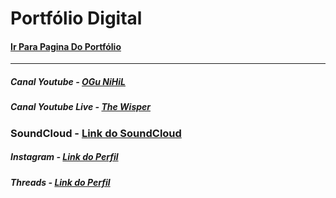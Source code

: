 # Portfólio Digital

#### [Ir Para Pagina Do Portfólio](https://offnihil.github.io "Ir Para Pagina Do Portfólio")

---

##### Canal Youtube - [OGu NiHiL](https://youtube.com/@OGuNiHiL "OGu NiHiL")

##### Canal Youtube Live - [The Wisper](https://youtube.com/@thewisper "The Wisper")

### SoundCloud - [Link do SoundCloud](https://soundcloud.com/ogunihil "Link do SoundCloud")

##### Instagram - [Link do Perfil](https://instagram.com/ola_nihil "Link do Perfil do Instagram")

##### Threads - [Link do Perfil](https://www.threads.net/@ola_nihil "Link do Perfil do Threads")
